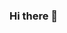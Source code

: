 ### Hi there 🤟

<!--
**FVNRLS/FVNRLS** is a ✨ _special_ ✨ repository because its `README.md` (this file) appears on your GitHub profile.

- 🔭 I’m currently working on C++ exercises
- 🌱 I’m currently learning Networks + Cybersecurity
- 📫 How to reach me: rmazurit@student.42heilbronn.de

-->
